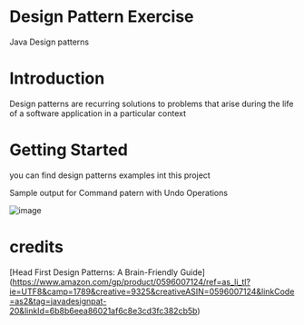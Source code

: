 # Design Pattern Exercise
Java Design patterns 
# Introduction
  Design patterns are recurring solutions to problems that arise during the life of a software application in a particular context

# Getting Started
you can find design patterns examples int this project

Sample output for Command patern with Undo Operations

![image](https://user-images.githubusercontent.com/13278261/193026386-c186b8e3-f72f-41e3-a455-ee12617ebda4.png)

# credits
  [Head First Design Patterns: A Brain-Friendly Guide] (https://www.amazon.com/gp/product/0596007124/ref=as_li_tl?ie=UTF8&camp=1789&creative=9325&creativeASIN=0596007124&linkCode=as2&tag=javadesignpat-20&linkId=6b8b6eea86021af6c8e3cd3fc382cb5b)
